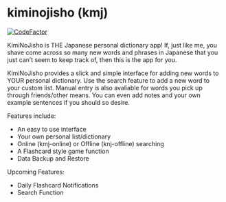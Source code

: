 # kiminojisho (kmj)

[![CodeFactor](https://www.codefactor.io/repository/github/thicksandwich/kmj/badge)](https://www.codefactor.io/repository/github/thicksandwich/kmj)

KimiNoJisho is THE Japanese personal dictionary app! If, just like me, you shave come across so many new words and phrases in Japanese that you just can’t seem to keep track of, then this is the app for you.

KimiNoJisho provides a slick and simple interface for adding new words to YOUR personal dictionary. Use the search feature to add a new word to your custom list. Manual entry is also avaliable for words you pick up through friends/other means. You can even add notes and your own example sentences if you should so desire.

Features include:
- An easy to use interface
- Your own personal list/dictionary
- Online (kmj-online) or Offline (knj-offline) searching
- A Flashcard style game function
- Data Backup and Restore

Upcoming Features:
- Daily Flashcard Notifications
- Search Function
